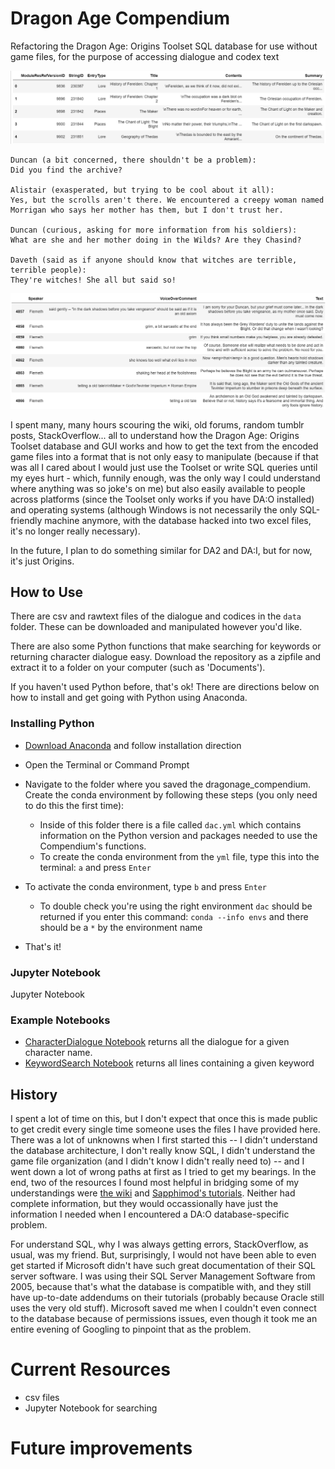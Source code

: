 # Dragon Age Compendium
Refactoring the Dragon Age: Origins Toolset SQL database for use without game files, for the purpose of accessing dialogue and codex text

![codex](https://github.com/pod7/dragonage_compendium/blob/master/screenshots/clean_codex.PNG)

```
Duncan (a bit concerned, there shouldn't be a problem):
Did you find the archive?

Alistair (exasperated, but trying to be cool about it all):
Yes, but the scrolls aren't there. We encountered a creepy woman named Morrigan who says her mother has them, but I don't trust her.

Duncan (curious, asking for more information from his soldiers):
What are she and her mother doing in the Wilds? Are they Chasind?

Daveth (said as if anyone should know that witches are terrible, terrible people):
They're witches! She all but said so!

```

![Flemeth_DB](https://github.com/pod7/dragonage_compendium/blob/master/screenshots/char_dialogue_flemeth2.PNG)

I spent many, many hours scouring the wiki, old forums, random tumblr posts, StackOverflow... all to understand how the Dragon Age: Origins Toolset database and GUI works and how to get the text from the encoded game files into a format that is not only easy to manipulate (because if that was all I cared about I would just use the Toolset or write SQL queries until my eyes hurt - which, funnily enough, was the only way I could understand where anything was so joke's on me) but also easily available to people across platforms (since the Toolset only works if you have DA:O installed) and operating systems (although Windows is not necessarily the only SQL-friendly machine anymore, with the database hacked into two excel files, it's no longer really necessary).

In the future, I plan to do something similar for DA2 and DA:I, but for now, it's just Origins.

## How to Use

There are csv and rawtext files of the dialogue and codices in the `data` folder. These can be downloaded and manipulated however you'd like.

There are also some Python functions that make searching for keywords or returning character dialogue easy. Download the repository as a zipfile and extract it to a folder on your computer (such as 'Documents').

If you haven't used Python before, that's ok! There are directions below on how to install and get going with Python using Anaconda.

### Installing Python

* [Download Anaconda](https://www.anaconda.com/products/individual) and follow installation direction
* Open the Terminal or Command Prompt


* Navigate to the folder where you saved the dragonage_compendium. Create the conda environment by following these steps (you only need to do this the first time):
  - Inside of this folder there is a file called `dac.yml` which contains information on the Python version and packages needed to use the Compendium's functions. 
  - To create the conda environment from the `yml` file, type this into the terminal: `a` and press `Enter`
* To activate the conda environment, type `b` and press `Enter`
  - To double check you're using the right environment `dac` should be returned if you enter this command: `conda --info envs` and there should be a `*` by the environment name
* That's it!

### Jupyter Notebook

Jupyter Notebook 

### Example Notebooks
  - [CharacterDialogue Notebook]() returns all the dialogue for a given character name.
  - [KeywordSearch Notebook]() returns all lines containing a given keyword

## History

I spent a lot of time on this, but I don't expect that once this is made public to get credit every single time someone uses the files I have provided here. There was a lot of unknowns when I first started this -- I didn't understand the database architecture, I don't really know SQL, I didn't understand the game file organization (and I didn't know I didn't really need to) -- and I went down a lot of wrong paths at first as I tried to get my bearings. In the end, two of the resources I found most helpful in bridging some of my understandings were [the wiki]() and [Sapphimod's tutorials](). Neither had complete information, but they would occassionally have just the information I needed when I encountered a DA:O database-specific problem.

For understand SQL, why I was always getting errors, StackOverflow, as usual, was my friend. But, surprisingly, I would not have been able to even get started if Microsoft didn't have such great documentation of their SQL server software. I was using their SQL Server Management Software from 2005, because that's what the database is compatible with, and they still have up-to-date addendums on their tutorials (probably because Oracle still uses the very old stuff). Microsoft saved me when I couldn't even connect to the database because of permissions issues, even though it took me an entire evening of Googling to pinpoint that as the problem. 

# Current Resources

* csv files
* Jupyter Notebook for searching

# Future improvements



